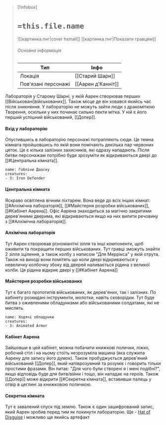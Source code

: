 > [!infobox]
> # `=this.file.name`
> ![[картинка.пнг|cover hsmall]]
> [[картинка.пнг|Показати гравцям]]
> ###### Основна інформація
> Тип | Інфо |
> ---|---|
> Локація | [[Старий Шарн]] |
> Пов'язані персонажі | [[Аарен д'Канніт]] |

Лабораторія у Старому Шарні, у якій Аарен створював перших [[Військовані|військованих]]. Також місце де він ховався якийсь час після зникнення. У лабораторію не можуть зайти люди з дракоміткою Творення, оскільки у них починає сильно пекти мітка. У ній є його перший успішний військований, [[Допер]]. 
#### Вхід у лабораторію
Опустившись в лабораторію персонажі потрапляють сюди. Це темна кімната пройшовшись по якій вони помічають декілька пар червоних цяток. Це є кілька залізних захисників, які одразу нападають. Після битви персонажам потрібно буде зрозуміти як відкриваються двері до [[#Центральна кімната]].
```encounter 
name: Гобліни Дааску 
creatures: 
- 3: Iron Defender 
```
#### Центральна кімната
Яскраво освітлена вічним ліхтарем. Вона веде до всіх інших кімнат: [[#Алхімічна лабораторія]], [[#Майстерня розробки військованих]], [[#Кабінет Аарена]]. Офіс Аарена знаходиться за магічно закритими дерев'яними дверима, які відкриваються якщо на них вилити речовину з [[#Алхімічна лабораторія]].
#### Алхімічна лабораторія
Тут Аарен створював різноманітні зілля та інші компоненти, щоб оживити та покращити перших військованих. Тут гравці зможуть знайти 2 зілля зцілення, а також колбу з написом "Для Меррікса" у якій отрута. Також на виході вони помітять що коли двері відкриваються у невеличку колбочку збоку від дверей наливається рідина з великої колби. Ця рідина відкриє двері у [[#Кабінет Аарена]] 
#### Майстерня розробки військованих
Тут є багато прототипів військованих, як дерев'яних, так і залізних. По кабінету розкидані інструменти, молотки, навіть сковорідки. Тут буде битва з оживленими обладунками або військованими солдатами, які не мислять.
```encounter 
name: Ходячі обладунки 
creatures: 
- 3: Animated Armor 
```
#### Кабінет Аарена
Зайшовши в цей кабінет, можна побачити книжкові полички, ліжко, робочий стіл і на ньому стоїть незрозуміла машина (яка служила Аарену для запису його думок). Також пробуджується дерев'яний військований [[Допер]], який напіврозумний та розуміє і говорить тільки простими фразами. Він питає: "Для чого були створені я і мені подібні?", якщо відповідь буде для битв/війни і тощо, він нападає на героїв. Також [[Допер]] може відкрити [[#Секретна кімната]], вставивши палець у отвір в цеглині за книжковою поличкою.
#### Секретна кімната
Тут є завалений спуск під землю. Також є один зашифрований запис, який Аарен зробив перед тим як покинути лабораторію. Ще - [Hat of Disguise](https://5esrd.kyiv.ua/items/hat_of_disguise.html "{desc}") і можливо ще якийсь артефакт